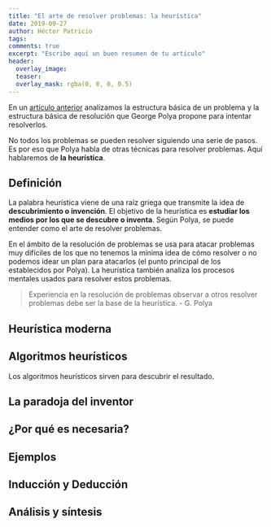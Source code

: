 ```yaml
---
title: "El arte de resolver problemas: la heurística"
date: 2019-09-27
author: Héctor Patricio
tags:
comments: true
excerpt: "Escribe aquí un buen resumen de tu artículo"
header:
  overlay_image:
  teaser:
  overlay_mask: rgba(0, 0, 0, 0.5)
---
```


En un [artículo anterior](/) analizamos la estructura básica de un problema y la estructura básica de resolución que George Polya propone para intentar resolverlos.

No todos los problemas se pueden resolver siguiendo una serie de pasos. Es por eso que Polya habla de otras técnicas para resolver problemas. Aquí hablaremos de **la heurística**.

## Definición

La palabra heurística viene de una raíz griega que transmite la idea de **descubrimiento o invención**. El objetivo de la heurística es **estudiar los medios por los que se descubre o inventa**. Según Polya, se puede entender como el arte de resolver problemas.

En el ámbito de la resolución de problemas se usa para atacar problemas muy difíciles de los que no tenemos la mínima idea de cómo resolver o no podemos idear un plan para atacarlos (el punto principal de los establecidos por Polya). La heurística también analiza los procesos mentales usados para resolver estos problemas.

> Experiencia en la resolución de problemas observar a otros resolver problemas debe ser la base de la heurística. - G. Polya


## Heurística moderna



## Algoritmos heurísticos

Los algoritmos heurísticos sirven para descubrir el resultado.

## La paradoja del inventor

## ¿Por qué es necesaria?



## Ejemplos

## Inducción y Deducción

## Análisis y síntesis